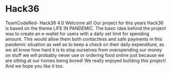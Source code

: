 # Hack36
TeamCodeRed- Hack36 4.0
Welcome all! Our project for this years Hack36 is based on the theme LIFE IN PANDEMIC. The basic idea behind the project was to create an e-wallet for users with a daily set limit for spending amount. This would allow them both contactless and safe payments in this pandemic situation as well as to keep a check on their daily expenditure, as we all know how hard it is to stop ourselves from overspending our money on stuff we will probably never use or ordering food online just because we are sitting at our homes being bored! 
We really enjoyed building this project! And we hope you like it too.
